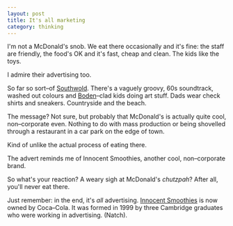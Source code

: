 ```yaml
---
layout: post
title: It's all marketing
category: thinking
---
```


I'm not a McDonald's snob. We eat there occasionally and it's fine: the staff are friendly, the food's OK and it's fast, cheap and clean. The kids like the toys.

I admire their advertising too.

So far so sort–of [Southwold](http://en.wikipedia.org/wiki/Southwold). There's a vaguely groovy, 60s soundtrack, washed out colours and [Boden](http://www.boden.co.uk/en-GB/Mini-Boden-Clothing.html#nav)–clad kids doing art stuff. Dads wear check shirts and sneakers. Countryside and the beach.

The message? Not sure, but probably that McDonald's is actually quite cool, non–corporate even. Nothing to do with mass production or being shovelled through a restaurant in a car park on the edge of town.

Kind of unlike the actual process of eating there.

The advert reminds me of Innocent Smoothies, another cool, non–corporate brand.

So what's your reaction? A weary sigh at McDonald's _chutzpah_? After all, you'll never eat there.

Just remember: in the end, it's _all_ advertising. [Innocent Smoothies](http://en.wikipedia.org/wiki/Innocent_Drinks) is now owned by Coca–Cola. It was formed in 1999 by three Cambridge graduates who were working in advertising. (Natch).
